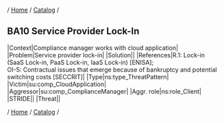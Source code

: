 / [Home](/acctp/) / [Catalog](/acctp/catalog/) /

## BA10 Service Provider Lock-In

|Context|Compliance manager works with cloud application|
|Problem|Service provider lock-in|
|Solution||
|References|R.1: Lock-in (SaaS Lock-in, PaaS Lock-in, IaaS Lock-in) [ENISA];<br /> OI-5: Contractual issues that emerge because of bankruptcy and potential switching costs [SECCRIT]|
|Type|ns:type_ThreatPattern|
|Victim|su:comp_CloudApplication|
|Aggressor|su:comp_ComplianceManager|
|Aggr. role|ns:role_Client|
|STRIDE||
|Threat||

/ [Home](/acctp/) / [Catalog](/acctp/catalog/) /
